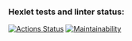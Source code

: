 ### Hexlet tests and linter status:
[![Actions Status](https://github.com/Anton-95/python-project-49/actions/workflows/hexlet-check.yml/badge.svg)](https://github.com/Anton-95/python-project-49/actions)
[![Maintainability](https://api.codeclimate.com/v1/badges/0c0398dc794e6fd5cbc6/maintainability)](https://codeclimate.com/github/Anton-95/python-project-49/maintainability)
<script src="https://asciinema.org/a/QQk2PvJfsgrN8ZRQ2oP5adDnl.js" id="asciicast-QQk2PvJfsgrN8ZRQ2oP5adDnl" async="true"></script>
